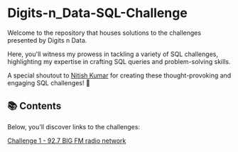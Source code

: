 # Digits-n_Data-SQL-Challenge

Welcome to the repository that houses solutions to the challenges presented by Digits n Data.

Here, you'll witness my prowess in tackling a variety of SQL challenges, highlighting my expertise in crafting SQL queries and problem-solving skills.

A special shoutout to [Nitish Kumar](https://www.linkedin.com/in/nitish-kumar-516aba28b/) for creating these thought-provoking and engaging SQL challenges! 🌟

## 📚 Contents

Below, you'll discover links to the challenges:

[Challenge 1 - 92.7 BIG FM radio network](https://github.com/shreyyaa18/Digits_n_Data_SQL_Challenge/tree/main/92.7%20BIG%20FM%20radio%20network)
